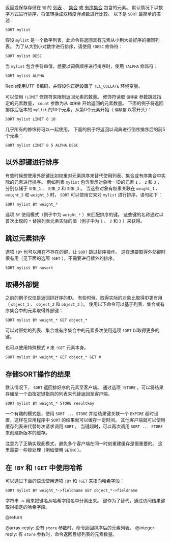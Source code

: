 返回或保存存储在 `键` 的 [列表][tdtl] 、 [集合][tdts] 或 [有序集合][tdtss] 包含的元素。
默认情况下以数字方式进行排序，将值转换成双精度浮点数进行比较。
以下是 `SORT` 最简单的描述：

[tdtl]: /topics/data-types#lists
[tdts]: /topics/data-types#set
[tdtss]: /topics/data-types#sorted-sets

```
SORT mylist
```

假设 `mylist` 是一个数字列表，此命令将返回具有元素从小到大排好序的相同列表。
为了从大到小对数字进行排序，请使用 `!DESC` 修饰符：

```
SORT mylist DESC
```

当 `mylist` 包含字符串值，想要以词典顺序进行排序时，使用 `!ALPHA` 修饰符：

```
SORT mylist ALPHA
```

Redis使用UTF-8编码，并假设你正确设置了 `!LC_COLLATE` 环境变量。

可以使用 `!LIMIT` 修饰符来限制返回元素的数量。
修饰符读取 `偏移量` 参数跳过指定的元素数量， `count` 参数为从 `偏移量` 开始返回的元素数量。
下面的例子将返回排序后版本的 `mylist` 的10个元素，从第0个元素开始（ `偏移量` 以零开头）：

```
SORT mylist LIMIT 0 10
```

几乎所有的修饰符可以一起使用。
下面的例子将返回以词典进行倒序排序后的前5个元素：

```
SORT mylist LIMIT 0 5 ALPHA DESC
```

## 以外部键进行排序

有些时候想使用外部键比如权重对元素排序来替代使用列表、集合或有序集合中实际的元素进行排序。
例如列表 `mylist` 包含表示对象唯一ID的元素 `1` 、 `2` 和 `3` ，分别存储于  `对象_1` 、 `对象_2` 和 `对象_3` 。
当这些对象有权重关联在 `weight_1` 、 `weight_2` 和 `weight_3` 时， `SORT` 可以使用它来对 `mylist` 进行排序，语句如下：

```
SORT mylist BY weight_*
```

选项 `BY` 使用模式（例子中为 `weight_*` ）来匹配排序的键。
这些键的名称通过以首次出现的 `*` 替换列表元素实际的值（例子中为 `1` 、 `2` 和 `3` ）来获得。

## 跳过元素排序

选项 `!BY` 也可以用在不存在的键，让 `SORT` 跳过排序操作。
这在想要取得外部键时很有用（见下面的选项 `!GET` ），不需要进行额外的排序。

```
SORT mylist BY nosort
```

## 取得外部键

之前的例子仅仅是返回排好序的ID。
有些时候，取得实际的对象比取得ID更有用（ `object_1` 、 `object_2` 和 `object_3` ）。
使用以下命令可以基于列表、集合或有序集合中的元素取得外部键：

```
SORT mylist BY weight_* GET object_*
```

可以对原始的列表、集合或有序集合中的元素多次使用选项 `!GET` 以取得更多的键。

也可以使用特殊模式 `#` 来 `!GET` 元素本身。

```
SORT mylist BY weight_* GET object_* GET #
```

## 存储SORT操作的结果

默认情况下， `SORT` 返回排好序的元素至客户端。
通过选项 `!STORE` ，可以将结果存储至一个由指定键指向的列表来代替返回至客户端。

```
SORT mylist BY weight_* STORE resultkey
```

一个有趣的模式是，使用 `SORT ... STORE` 并给结果键关联一个 `EXPIRE` 超时设置，这样在应用程序中 `SORT` 的结果就可以缓存一定时间。
其他客户端就可以使用缓存列表来代替每次请求调用 `SORT` 。
当键超时，可以再次调用 `SORT ... STORE` 来创建新版本的缓存。

注意为了正确实现此模式，避免多个客户端在同一时刻重建缓存是很重要的。
这里需要一些锁处理（例如使用 `SETNX` ）。

## 在 `!BY` 和 `!GET` 中使用哈希

可以通过下面的语法使用选项 `!BY` 和 `!GET` 来指向哈希字段：

```
SORT mylist BY weight_*->fieldname GET object_*->fieldname
```

字符串 `->` 用来把键名从哈希字段名中分离出来。
键作为了替代，通过访问结果键取得指定的哈希字段。

@return

@array-reply: 没有 `store` 参数时，命令返回排序后的元素列表。
@integer-reply: 有 `store` 参数时，命令返回目标列表的元素数量。